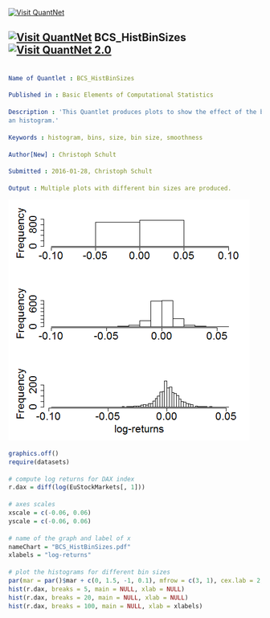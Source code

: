 
[<img src="https://github.com/QuantLet/Styleguide-and-FAQ/blob/master/pictures/banner.png" width="880" alt="Visit QuantNet">](http://quantlet.de/index.php?p=info)

## [<img src="https://github.com/QuantLet/Styleguide-and-Validation-procedure/blob/master/pictures/qloqo.png" alt="Visit QuantNet">](http://quantlet.de/) **BCS_HistBinSizes** [<img src="https://github.com/QuantLet/Styleguide-and-Validation-procedure/blob/master/pictures/QN2.png" width="60" alt="Visit QuantNet 2.0">](http://quantlet.de/d3/ia)

```yaml

Name of Quantlet : BCS_HistBinSizes

Published in : Basic Elements of Computational Statistics

Description : 'This Quantlet produces plots to show the effect of the bin size on the smoothness of
an histogram.'

Keywords : histogram, bins, size, bin size, smoothness

Author[New] : Christoph Schult

Submitted : 2016-01-28, Christoph Schult

Output : Multiple plots with different bin sizes are produced.

```

![Picture1](BCS_HistBinSizes.png)


```r
graphics.off()
require(datasets)

# compute log returns for DAX index
r.dax = diff(log(EuStockMarkets[, 1]))

# axes scales
xscale = c(-0.06, 0.06)
yscale = c(-0.06, 0.06)

# name of the graph and label of x
nameChart = "BCS_HistBinSizes.pdf"
xlabels = "log-returns"

# plot the histograms for different bin sizes
par(mar = par()$mar + c(0, 1.5, -1, 0.1), mfrow = c(3, 1), cex.lab = 2, cex.axis = 2, no.readonly = T)
hist(r.dax, breaks = 5, main = NULL, xlab = NULL)
hist(r.dax, breaks = 20, main = NULL, xlab = NULL)
hist(r.dax, breaks = 100, main = NULL, xlab = xlabels)
```

